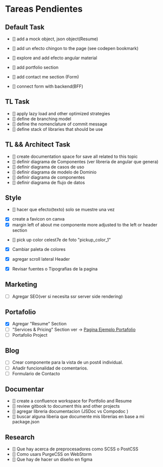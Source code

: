 # Tareas Pendientes

## Default Task
*  [] add a mock object, json object(Resume)
*  [] add un efecto chingon to the page (see codepen bookmark)
*  [] explore and add efecto angular material

*  [] add portfolio section
*  [] add contact me section (Form)
*  [] connect form with backend(BFF)

## TL Task
*  [] apply lazy load and other optimized strategies
*  [] define de branching model
*  [] define the nomenclature of commit message
*  [] define stack of libraries that should be use

## TL && Architect Task 
*  [] create documentation space for save all related to this topic
*  [] definir diagrama de Componentes (ver libreria de angular que genera)
*  [] definir diagrama de casos de uso
*  [] definir diagrama de modelo de Dominio
*  [] definir diagrama de componentes
*  [] definir diagrama de flujo de datos


## Style
*  [] hacer que efecto(texto) solo se muestre una vez
*  [x] create a favicon on canva
*  [x] margin left of about me componente more adjusted to the left or header section
*  [] pick up color celest7e de foto "pickup_color_1" 
*  [x] Cambiar paleta de colores 
*  [x] agregar scroll lateral Header
*  [x] Revisar fuentes o Tipografias de la pagina
  

## Marketing
  *  [ ] Agregar SEO(ver si necesita ssr server side rendering)
  
## Portafolio
*  [x]  Agregar "Resume" Section
*  [ ]  "Services & Pricing" Section ver -> [Pagina Ejemplo Portafolio](https://themes.3rdwavemedia.com/devcard/bs5/blog-home.html)
*  [ ]  Portafolio Project 

## Blog
*  [ ]  Crear componente para la vista de un post4 individual.
*  [ ]  Añadir funcionalidad de comentarios.
*  [ ]  Formulario de Contacto

##  Documentar
*  [] create a confluence workspace for Portfolio and Resume
*  [] review gitbook to document this and other projects
*  [] agregar libreria documentacion (JSDoc vs Compodoc )
*  [] buscar alguna liberia que documente mis librerias en base a mi package.json

## Research
*  [] Que hay acerca de preprocesadores como SCSS o PostCSS
*  [] Como usars PurgeCSS on WebStorm
*  [] Que hay de hacer un diseño en figma
